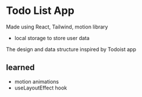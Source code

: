 # Todo List App

Made using React, Tailwind, motion library

- local storage to store user data

The design and data structure inspired by Todoist app

## learned

- motion animations
- useLayoutEffect hook
